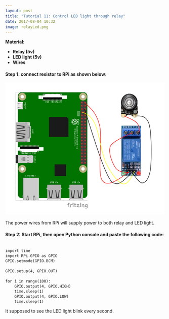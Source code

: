 ```yaml
---
layout: post
title: "Tutorial 11: Control LED light through relay"
date: 2017-08-04 10:32
image: relayLed.png
---
```



**Material**: 

 * **Relay (5v)**
 * **LED light (5v)**
 * **Wires**



#### Step 1: connect resistor to RPi as shown below:

![](/images/relayLed.png)

The power wires from RPi will supply power to both relay and LED light.


#### Step 2:  Start RPi, then open Python console  and paste the following code:

~~~

import time
import RPi.GPIO as GPIO   
GPIO.setmode(GPIO.BCM)

GPIO.setup(4, GPIO.OUT)

for i in range(100):
	GPIO.output(4, GPIO.HIGH)
    time.sleep(1)
	GPIO.output(4, GPIO.LOW)
    time.sleep(1)
~~~


It supposed to see the LED light blink every second.

